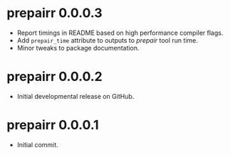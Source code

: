 # prepairr 0.0.0.3

- Report timings in README based on high performance compiler flags.
- Add `prepair_time` attribute to outputs to _prepair_ tool run time.
- Minor tweaks to package documentation.

# prepairr 0.0.0.2

- Initial developmental release on GitHub.

# prepairr 0.0.0.1

- Initial commit.
